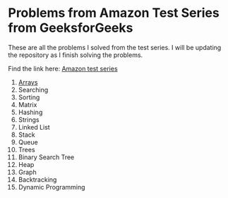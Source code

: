# Problems from Amazon Test Series from GeeksforGeeks

These are all the problems I solved from the test series. I will be updating the repository as I finish solving the problems.

Find the link here:
[Amazon test series](https://practice.geeksforgeeks.org/courses/Amazon-Test-Series)

1. [Arrays](https://github.com/DivyaMunot/geeksforgeeks-Amazon_test_series/tree/master/Arrays)
2. Searching	
3. Sorting
4. Matrix
5. Hashing
6. Strings
7. Linked List
8. Stack
9. Queue
10. Trees
11. Binary Search Tree
12. Heap
13. Graph
14. Backtracking
15. Dynamic Programming
